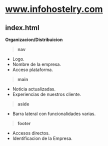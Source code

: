 # www.infohostelry.com
## index.html 

**Organizacion/Distribuicion**
>**nav**
- Logo. 
- Nombre de la empresa.
- Acceso plataforma.
>**main**
- Noticia actualizadas.
- Experiencias de nuestros cliente.
>**aside**
- Barra lateral con funcionalidades varias.
>**footer**
- Accesos directos.
- Identificacion de la Empresa.
